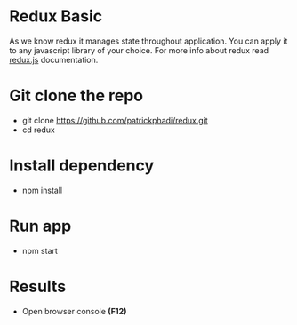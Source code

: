 # Redux Basic

As we know redux it manages state throughout application. You can apply it to any javascript library of your choice. For more info about redux read <a href="https://redux.js.org/">redux.js</a> documentation.

# Git clone the repo

- git clone https://github.com/patrickphadi/redux.git
- cd redux

# Install dependency

- npm install

# Run app

- npm start

# Results

- Open browser console <b>(F12)</b>
